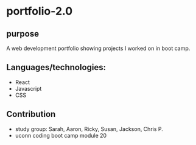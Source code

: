 # portfolio-2.0

## purpose
A web development portfolio showing projects I worked on in boot camp.

## Languages/technologies:
* React
* Javascript
* CSS

## Contribution
* study group: Sarah, Aaron, Ricky, Susan, Jackson, Chris P.
* uconn coding boot camp module 20
